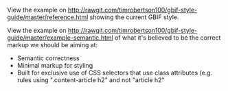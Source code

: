 View the example on http://rawgit.com/timrobertson100/gbif-style-guide/master/reference.html showing the current GBIF style.

View the example on http://rawgit.com/timrobertson100/gbif-style-guide/master/example-semantic.html of what it's believed to be the correct markup we should be aiming at:
 - Semantic correctness 
 - Minimal markup for styling
 - Built for exclusive use of CSS selectors that use class attributes (e.g. rules using ".content-article h2" and not "article h2" 
